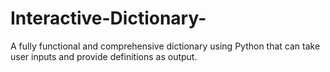 # Interactive-Dictionary-
A fully functional and comprehensive dictionary using Python that can take user inputs and provide definitions as output.
